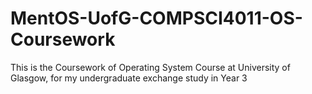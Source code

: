 # MentOS-UofG-COMPSCI4011-OS-Coursework
This is the Coursework of Operating System Course at University of Glasgow, for my undergraduate exchange study in Year 3
